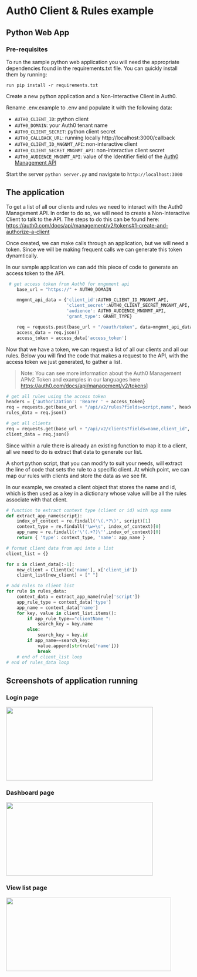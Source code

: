# Auth0 Client & Rules example 
## Python Web App

### Pre-requisites

To run the sample python web application you will need the appropriate dependencies found in the requirements.txt file. You can quickly install them by running:

`run pip install -r requirements.txt`

Create a new python application and a Non-Interactive Client in Auth0.

Rename .env.example to .env and populate it with the following data: 
- `AUTH0_CLIENT_ID`: python client
- `AUTH0_DOMAIN`: your Auth0 tenant name
- `AUTH0_CLIENT_SECRET`: python client secret
- `AUTH0_CALLBACK_URL`: running locally http://localhost:3000/callback
- `AUTH0_CLIENT_ID_MNGNMT_API`: non-interactive client
- `AUTH0_CLIENT_SECRET_MNGNMT_API`: non-interactive client secret
- `AUTH0_AUDIENCE_MNGNMT_API`: value of the Identifier field of the [Auth0 Management API](https://manage.auth0.com/#/apis)

Start the server `python server.py` and navigate to `http://localhost:3000`

## The application

To get a list of all our clients and rules we need to interact with the Auth0 Management API. In order to do so, we will need to create a Non-Interactive Client to talk to the API. 
The steps to do this can be found here: https://auth0.com/docs/api/management/v2/tokens#1-create-and-authorize-a-client 

Once created, we can make calls through an application, but we will need a token. Since we will be making frequent calls we can generate this token dynamtically. 

In our sample application we can add this piece of code to generate an access token to the API. 

```python
 # get access token from Auth0 for mngnment api
    base_url = "https://" + AUTH0_DOMAIN

    mngmnt_api_data = {'client_id':AUTH0_CLIENT_ID_MNGNMT_API,
                       'client_secret':AUTH0_CLIENT_SECRET_MNGNMT_API,
                       'audience': AUTH0_AUDIENCE_MNGNMT_API,
                       'grant_type': GRANT_TYPE}

    req = requests.post(base_url + "/oauth/token", data=mngmnt_api_data)
    access_data = req.json()
    access_token = access_data['access_token']
```

Now that we have a token, we can request a list of all our clients and all our rules. Below you will find the code that makes a request to the API, with the access token we just generated, to gather a list. 

> Note: You can see more information about the Auth0 Management APIv2 Token and examples in our languages here https://auth0.com/docs/api/management/v2/tokens]

```python
# get all rules using the access token 
headers = {'authorization': 'Bearer ' + access_token}
req = requests.get(base_url + "/api/v2/rules?fields=script,name", headers=headers)
rules_data = req.json()

# get all clients 
req = requests.get(base_url + "/api/v2/clients?fields=name,client_id", headers=headers)
client_data = req.json()
```

Since within a rule there is already an existing function to map it to a client, all we need to do is extract that data to generate our list. 

A short python script, that you can modify to suit your needs, will extract the line of code that sets the rule to a specific client. At which point, we can map our rules with clients and store the data as we see fit. 

In our example, we created a client object that stores the name and id, which is then used as a key in a dictionary whose value will be all the rules associate with that client.  


```python
# function to extract context type (client or id) with app name
def extract_app_name(script):
    index_of_context = re.findall('\(.*?\)', script)[1]
    context_type = re.findall('\w+\s', index_of_context)[0]
    app_name = re.findall(r'\'(.+?)\'',index_of_context)[0]
    return { 'type': context_type, 'name': app_name }

# format client data from api into a list
client_list = {}

for x in client_data[:-1]:
    new_client = Client(x['name'], x['client_id'])
    client_list[new_client] = [" "]

# add rules to client list 
for rule in rules_data:
    context_data = extract_app_name(rule['script'])
    app_rule_type = context_data['type']
    app_name = context_data['name']
    for key, value in client_list.items():
        if app_rule_type=="clientName ":
            search_key = key.name
        else:
            search_key = key.id
        if app_name==search_key:
            value.append(str(rule['name']))
            break  
    # end of client_list loop
# end of rules_data loop       
```
## Screenshots of application running 

### Login page

<img src="https://user-images.githubusercontent.com/5739370/35821492-1f2860c4-0a77-11e8-8cf8-e9f8689d8b87.PNG" width="400" height="200" />

### Dashboard page

<img src="https://user-images.githubusercontent.com/5739370/35821517-362e00ee-0a77-11e8-8914-9da85d41ee8b.PNG" width="400" height="200" />

### View list page
<img src="https://user-images.githubusercontent.com/5739370/35822316-e6a99ca6-0a79-11e8-9e01-816598cfd6b3.PNG" width="450" height="200" />
